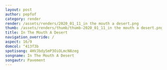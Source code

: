 ```yaml
---
layout: post
author: pepfof
category: render
render: /assets/renders/2020_01_11_in the mouth a desert.png
thumb: /assets/renders/thumb/thumb-2020_01_11_in the mouth a desert.png
title: In The Mouth A Desert
navigation_override: /
aspect: 16/9
domcol: ^413f3b
spotisong: 4HVJbdy5mP3OiOLmcN8zeg
songname: In The Mouth A Desert
songautr: Pavement
---
```


<!--USER BEGIN 1-->

<!--USER END 1-->

<!--more-->
<!--USER BEGIN 2-->

<!--USER END 2-->

